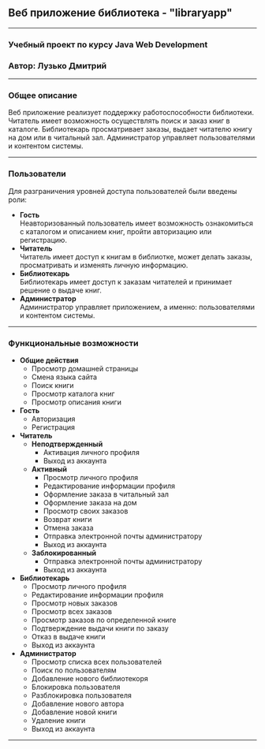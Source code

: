 ## Веб приложение библиотека - "libraryapp"
---
### Учебный проект по курсу Java Web Development
### Автор: Лузько Дмитрий
---
### Общее описание
  Веб приложение реализует поддержку работоспособности библиотеки. 
  Читатель имеет возможность осуществлять поиск и заказ книг в каталоге. 
  Библиотекарь просматривает заказы, выдает читателю книгу на дом или в читальный зал. 
  Администратор управляет пользователями и контентом системы.
___
### Пользователи
   Для разграничения уровней доступа пользователей были введены роли:
   * **Гость**  
    Неавторизованный пользователь имеет возможность ознакомиться с каталогом и описанием книг, 
   пройти авторизацию или регистрацию.
   * **Читатель**  
    Читатель имеет доступ к книгам в библиотке, 
   может делать заказы, просматривать и изменять личную информацию.
   * **Библиотекарь**  
    Библиотекарь имеет доступ к заказам читателей и принимает решение о выдаче книг.
   * **Администратор**  
    Администратор управляет приложением, а именно: пользователями и контентом системы. 
___
### Функциональные возможности
  * **Общие действия**
    * Просмотр домашней страницы
    * Смена языка сайта
    * Поиск книги
    * Просмотр каталога книг
    * Просмотр описания книги
  * **Гость**  
     * Авторизация
     * Регистрация
  * **Читатель**  
     * **Неподтвержденный**  
       * Активация личного профиля
       * Выход из аккаунта
     * **Активный** 
       * Просмотр личного профиля
       * Редактирование информации профиля
       * Оформление заказа в читальный зал
       * Оформление заказа на дом
       * Просмотр своих заказов
       * Возврат книги
       * Отмена заказа
       * Отправка электронной почты администратору
       * Выход из аккаунта
     * **Заблокированный** 
       * Отправка электронной почты администратору
       * Выход из аккаунта
  * **Библиотекарь**
     * Просмотр личного профиля
     * Редактирование информации профиля
     * Просмотр новых заказов
     * Просмотр всех заказов
     * Просмотр заказов по определенной книге
     * Подтверждение выдачи книги по заказу
     * Отказ в выдаче книги
     * Выход из аккаунта
  * **Администратор**  
     * Просмотр списка всех пользователей
     * Поиск по пользователям
     * Добавление нового библиотекоря
     * Блокировка пользователя
     * Разблокировка пользователя
     * Добавление нового автора
     * Добавление новой книги
     * Удаление книги
     * Выход из аккаунта
___
